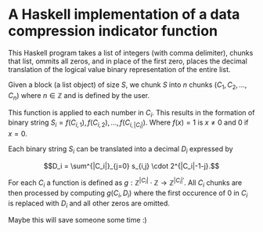 # A Haskell implementation of a data compression indicator function

This Haskell program takes a list of integers (with comma delimiter), chunks that list, ommits all zeros, and in place of the first zero, places the decimal translation of the logical value binary representation of the entire list. 

Given a block (a list object) of size $S$, we chunk $S$ into $n$ chunks ($C_1, C_2, ..., C_n$) where $n \in \mathbb{Z}$ and is defined by the user. 

This function is applied to each number in $C_i$. This results in the formation of binary string $S_i = f(C_{i,1}), f(C_{i,2}), ..., f(C_{i,|C_i|})$. Where $f(x) = 1$ is $x \neq 0$ and 0 if $x=0$.   

Each binary string $S_i$ can be translated into a decimal $D_i$ expressed by 

```math
D_i = \sum^{|C_i|}_{j=0} s_{i,j} \cdot 2^{|C_i|-1-j}.
```
For each $C_i$ a function is defined as $g: \mathbb{Z}^{|C_i|} \cdot \mathbb{Z} \rightarrow \mathbb{Z}^{|C_i|'}$. All $C_i$ chunks are then processed by computing $g(C_i, D_i)$ where the first occurence of $0$ in $C_i$ is replaced with $D_i$ and all other zeros are omitted.  

Maybe this will save someone some time :)
